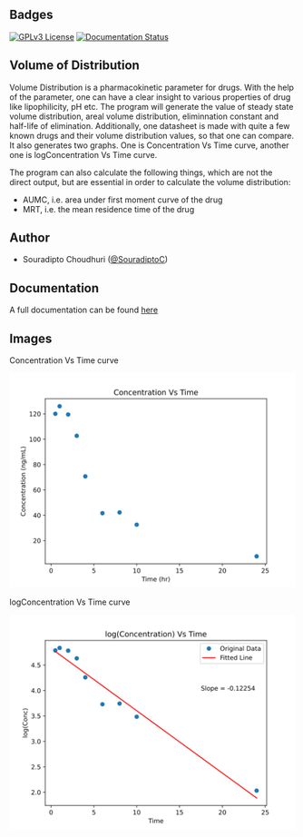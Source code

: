 
## Badges

[![GPLv3 License](https://img.shields.io/badge/License-GPL%20v3-yellow.svg)](https://opensource.org/licenses/)
[![Documentation Status](https://readthedocs.org/projects/volume-distribution/badge/?version=latest)](https://volume-distribution.readthedocs.io/en/latest/?badge=latest)
## Volume of Distribution

Volume Distribution is a pharmacokinetic parameter for drugs. With the help of the parameter, one can have a clear insight to various properties of drug like lipophilicity, pH etc. The program will generate the value of steady state volume distribution, areal volume distribution, eliminnation constant and half-life of elimination. Additionally, one datasheet is made with quite a few known drugs and their volume distribution values, so that one can compare. It also generates two graphs. One is Concentration Vs Time curve, another one is logConcentration Vs Time curve. 

The program can also calculate the following things, which are not the direct output, but are essential in order to calculate the volume distribution:
- AUMC, i.e. area under first moment curve of the drug
- MRT, i.e. the mean residence time of the drug


## Author

- Souradipto Choudhuri ([@SouradiptoC](https://github.com/SouradiptoC))

  
## Documentation

A full documentation can be found [here](https://volume-distribution.readthedocs.io/en/latest/)

  
## Images

Concentration Vs Time curve

![Concentration Vs Time curve](https://github.com/SouradiptoC/volume-distribution/blob/master/result/ConcVsTime.svg)

logConcentration Vs Time curve

![logConc Vs Time curve](https://github.com/SouradiptoC/volume-distribution/blob/master/result/logConcVsTime.svg)

  
